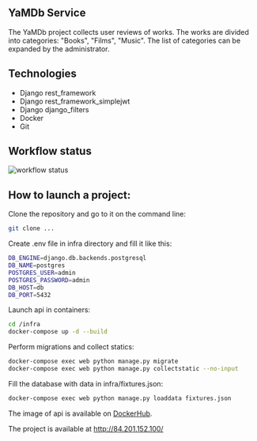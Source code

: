 ## YaMDb Service

The YaMDb project collects user reviews of works. 
The works are divided into categories: "Books", "Films", "Music". 
The list of categories can be expanded by the administrator.


## Technologies

- Django rest_framework
- Django rest_framework_simplejwt
- Django django_filters
- Docker
- Git

## Workflow status

![workflow status](https://github.com/nikpup/yamdb_final/actions/workflows/yamdb_workflow.yml/badge.svg)

## How to launch a project:

Clone the repository and go to it on the command line:
```sh
git clone ...
```


Create .env file in infra directory and fill it like this:

```sh
DB_ENGINE=django.db.backends.postgresql
DB_NAME=postgres
POSTGRES_USER=admin
POSTGRES_PASSWORD=admin
DB_HOST=db
DB_PORT=5432
```

Launch api in containers:

```sh
cd /infra
docker-compose up -d --build
```

Perform migrations and collect statics:

```sh
docker-compose exec web python manage.py migrate
docker-compose exec web python manage.py collectstatic --no-input 
```

Fill the database with data in infra/fixtures.json:

```sh
docker-compose exec web python manage.py loaddata fixtures.json 
```
The image of api is available on [DockerHub](https://hub.docker.com/repository/docker/peterzzz98/api-yamdb).

The project is available at http://84.201.152.100/